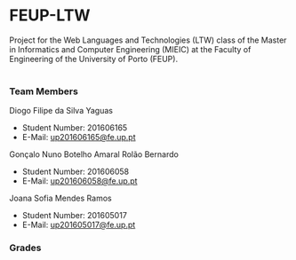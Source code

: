 # FEUP-LTW
Project for the Web Languages and Technologies (LTW) class of the Master in Informatics and Computer Engineering (MIEIC) at the Faculty of Engineering of the University of Porto (FEUP).
<br><br>
### Team Members
Diogo Filipe da Silva Yaguas<br>
* Student Number: 201606165
* E-Mail: up201606165@fe.up.pt

Gonçalo Nuno Botelho Amaral Rolão Bernardo
* Student Number: 201606058
* E-Mail: up201606058@fe.up.pt

Joana Sofia Mendes Ramos
* Student Number: 201605017
* E-Mail: up201605017@fe.up.pt

### Grades
